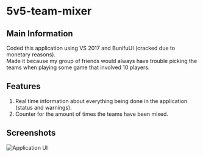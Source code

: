 # 5v5-team-mixer

## Main Information

Coded this application using VS 2017 and BunifuUI (cracked due to monetary reasons).  
Made it because my group of friends would always have trouble picking the teams when playing some game that involved 10 players.  

## Features

1. Real time information about everything being done in the application (status and warnings).  
2. Counter for the amount of times the teams have been mixed.  

## Screenshots

![Application UI](https://i.imgur.com/yk6l1qO.png)
